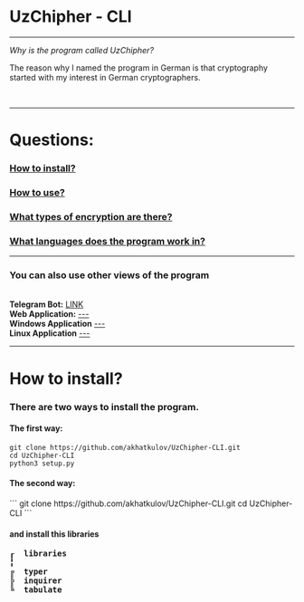 <b style="text-align: center;"> <h1> UzChipher - CLI </h1> </b>
<hr>
<i> Why is the program called UzChipher? </i> <br>
<p>The reason why I named the program in German is that cryptography started with my interest in German cryptographers.</p> <br>
<hr>
<h1>Questions:</h1>
<h3><a href="https://github.com/akhatkulov/UzChipher-CLI/edit/main/README.md#install">How to install?</a></h3>
<h3><a href="">How to use?</a></h3>
<h3><a href="">What types of encryption are there?</a></h3>
<h3><a href="">What languages ​​does the program work in?</a></h3>

<hr>
<h3>You can also use other views of the program</h3> <br>
<b>Telegram Bot:</b> <a href="https://t.me/UzChipher_Bot">LINK</a> <br>
<b>Web Application:</b> <a href=""> --- </a> <br>
<b>Windows Application</b> <a href=""> --- </a> <br>
<b>Linux Application</b> <a href=""> --- </a> <br>
<hr>
<h1>How to install?</h1>
<h3>There are two ways to install the program.</h3>
<h4>The first way: </h4> 

```
git clone https://github.com/akhatkulov/UzChipher-CLI.git
cd UzChipher-CLI
python3 setup.py
```
<h4>The second way:</h4>
```
git clone https://github.com/akhatkulov/UzChipher-CLI.git
cd UzChipher-CLI
```
<h4>and install this libraries</h4>
<b>
<pre>
┎  libraries
╏
╔  typer
╠  inquirer
╚  tabulate
</pre>
</b>
